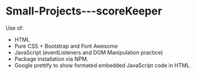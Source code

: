 # Small-Projects---scoreKeeper

Use of:

<ul>
  <li>HTML 
  <li>Pure CSS + Bootstrap and Font Awesome
  <li>JavaScript (eventListeners and DOM Manipulation practice)
  <li>Package installation via NPM.
  <li>Google prettify to show formated embedded JavaScript code in HTML.
